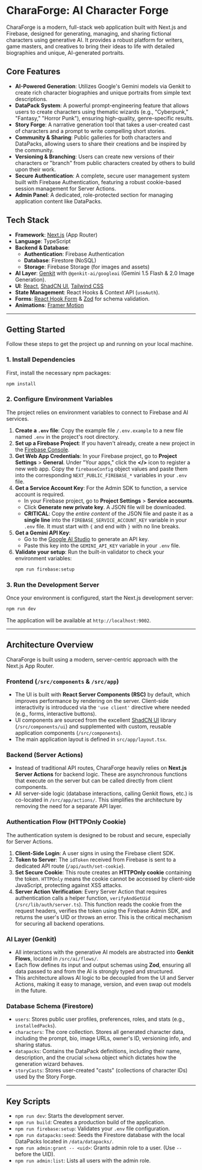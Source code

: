 
# CharaForge: AI Character Forge

CharaForge is a modern, full-stack web application built with Next.js and Firebase, designed for generating, managing, and sharing fictional characters using generative AI. It provides a robust platform for writers, game masters, and creatives to bring their ideas to life with detailed biographies and unique, AI-generated portraits.

## Core Features

-   **AI-Powered Generation**: Utilizes Google's Gemini models via Genkit to create rich character biographies and unique portraits from simple text descriptions.
-   **DataPack System**: A powerful prompt-engineering feature that allows users to create characters using thematic wizards (e.g., "Cyberpunk," "Fantasy," "Horror Punk"), ensuring high-quality, genre-specific results.
-   **Story Forge**: A narrative generation tool that takes a user-created cast of characters and a prompt to write compelling short stories.
-   **Community & Sharing**: Public galleries for both characters and DataPacks, allowing users to share their creations and be inspired by the community.
-   **Versioning & Branching**: Users can create new versions of their characters or "branch" from public characters created by others to build upon their work.
-   **Secure Authentication**: A complete, secure user management system built with Firebase Authentication, featuring a robust cookie-based session management for Server Actions.
-   **Admin Panel**: A dedicated, role-protected section for managing application content like DataPacks.

## Tech Stack

-   **Framework**: [Next.js](https://nextjs.org/) (App Router)
-   **Language**: TypeScript
-   **Backend & Database**:
    -   **Authentication**: Firebase Authentication
    -   **Database**: Firestore (NoSQL)
    -   **Storage**: Firebase Storage (for images and assets)
-   **AI Layer**: [Genkit](https://firebase.google.com/docs/genkit) with `@genkit-ai/googleai` (Gemini 1.5 Flash & 2.0 Image Generation).
-   **UI**: [React](https://react.dev/), [ShadCN UI](https://ui.shadcn.com/), [Tailwind CSS](https://tailwindcss.com/)
-   **State Management**: React Hooks & Context API (`useAuth`).
-   **Forms**: [React Hook Form](https://react-hook-form.com/) & [Zod](https://zod.dev/) for schema validation.
-   **Animations**: [Framer Motion](https://www.framer.com/motion/)

---

## Getting Started

Follow these steps to get the project up and running on your local machine.

### 1. Install Dependencies

First, install the necessary npm packages:

```bash
npm install
```

### 2. Configure Environment Variables

The project relies on environment variables to connect to Firebase and AI services.

1.  **Create a `.env` file**: Copy the example file `/.env.example` to a new file named `.env` in the project's root directory.
2.  **Set up a Firebase Project**: If you haven't already, create a new project in the [Firebase Console](https://console.firebase.google.com/).
3.  **Get Web App Credentials**: In your Firebase project, go to **Project Settings** > **General**. Under "Your apps," click the **</>** icon to register a new web app. Copy the `firebaseConfig` object values and paste them into the corresponding `NEXT_PUBLIC_FIREBASE_*` variables in your `.env` file.
4.  **Get a Service Account Key**: For the Admin SDK to function, a service account is required.
    *   In your Firebase project, go to **Project Settings** > **Service accounts**.
    *   Click **Generate new private key**. A JSON file will be downloaded.
    *   **CRITICAL**: Copy the *entire content* of the JSON file and paste it as a **single line** into the `FIREBASE_SERVICE_ACCOUNT_KEY` variable in your `.env` file. It must start with `{` and end with `}` with no line breaks.
5.  **Get a Gemini API Key**:
    *   Go to the [Google AI Studio](https://aistudio.google.com/app/apikey) to generate an API key.
    *   Paste this key into the `GEMINI_API_KEY` variable in your `.env` file.
6.  **Validate your setup**: Run the built-in validator to check your environment variables:
    ```bash
    npm run firebase:setup
    ```

### 3. Run the Development Server

Once your environment is configured, start the Next.js development server:

```bash
npm run dev
```

The application will be available at `http://localhost:9002`.

---

## Architecture Overview

CharaForge is built using a modern, server-centric approach with the Next.js App Router.

### Frontend (`/src/components` & `/src/app`)

-   The UI is built with **React Server Components (RSC)** by default, which improves performance by rendering on the server. Client-side interactivity is introduced via the `'use client'` directive where needed (e.g., forms, interactive buttons).
-   UI components are sourced from the excellent [ShadCN UI](https://ui.shadcn.com/) library (`/src/components/ui`) and supplemented with custom, reusable application components (`/src/components`).
-   The main application layout is defined in `src/app/layout.tsx`.

### Backend (Server Actions)

-   Instead of traditional API routes, CharaForge heavily relies on **Next.js Server Actions** for backend logic. These are asynchronous functions that execute on the server but can be called directly from client components.
-   All server-side logic (database interactions, calling Genkit flows, etc.) is co-located in `/src/app/actions/`. This simplifies the architecture by removing the need for a separate API layer.

### Authentication Flow (HTTPOnly Cookie)

The authentication system is designed to be robust and secure, especially for Server Actions.

1.  **Client-Side Login**: A user signs in using the Firebase client SDK.
2.  **Token to Server**: The `idToken` received from Firebase is sent to a dedicated API route (`/api/auth/set-cookie`).
3.  **Set Secure Cookie**: This route creates an **HTTPOnly cookie** containing the token. `HTTPOnly` means the cookie cannot be accessed by client-side JavaScript, protecting against XSS attacks.
4.  **Server Action Verification**: Every Server Action that requires authentication calls a helper function, `verifyAndGetUid` (`/src/lib/auth/server.ts`). This function reads the cookie from the request headers, verifies the token using the Firebase Admin SDK, and returns the user's UID or throws an error. This is the critical mechanism for securing all backend operations.

### AI Layer (Genkit)

-   All interactions with the generative AI models are abstracted into **Genkit Flows**, located in `/src/ai/flows/`.
-   Each flow defines its input and output schemas using **Zod**, ensuring all data passed to and from the AI is strongly typed and structured.
-   This architecture allows AI logic to be decoupled from the UI and Server Actions, making it easy to manage, version, and even swap out models in the future.

### Database Schema (Firestore)

-   `users`: Stores public user profiles, preferences, roles, and stats (e.g., `installedPacks`).
-   `characters`: The core collection. Stores all generated character data, including the prompt, bio, image URLs, owner's ID, versioning info, and sharing status.
-   `datapacks`: Contains the DataPack definitions, including their name, description, and the crucial `schema` object which dictates how the generation wizard behaves.
-   `storyCasts`: Stores user-created "casts" (collections of character IDs) used by the Story Forge.

---

## Key Scripts

-   `npm run dev`: Starts the development server.
-   `npm run build`: Creates a production build of the application.
-   `npm run firebase:setup`: Validates your `.env` file configuration.
-   `npm run datapacks:seed`: Seeds the Firestore database with the local DataPacks located in `/data/datapacks/`.
-   `npm run admin:grant -- <uid>`: Grants admin role to a user. (Use `--` before the UID).
-   `npm run admin:list`: Lists all users with the admin role.
